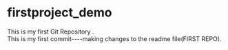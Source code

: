 # firstproject_demo
This is my first Git Repository .
<br>
This is my first commit----making changes to the readme file(FIRST REPO).

